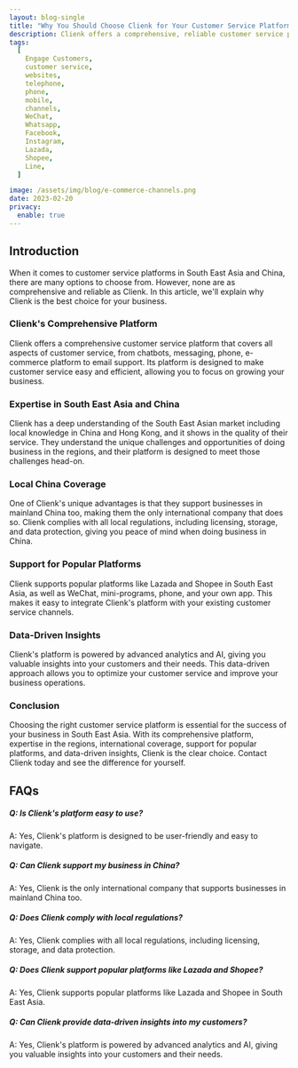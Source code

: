 ```yaml
---
layout: blog-single
title: "Why You Should Choose Clienk for Your Customer Service Platform in South East Asia and China"
description: Clienk offers a comprehensive, reliable customer service platform for South East Asia and China. Support for popular platforms, data-driven insights, and local expertise. Contact us today.
tags:
  [
    Engage Customers,
    customer service,
    websites,
    telephone,
    phone,
    mobile,
    channels,
    WeChat,
    Whatsapp,
    Facebook,
    Instagram,
    Lazada,
    Shopee,
    Line,
  ]

image: /assets/img/blog/e-commerce-channels.png
date: 2023-02-20
privacy:
  enable: true
---
```


## Introduction

When it comes to customer service platforms in South East Asia and China, there are many options to choose from. However, none are as comprehensive and reliable as Clienk. In this article, we'll explain why Clienk is the best choice for your business.

### Clienk's Comprehensive Platform

Clienk offers a comprehensive customer service platform that covers all aspects of customer service, from chatbots, messaging, phone, e-commerce platform to email support. Its platform is designed to make customer service easy and efficient, allowing you to focus on growing your business.

### Expertise in South East Asia and China

Clienk has a deep understanding of the South East Asian market including local knowledge in China and Hong Kong, and it shows in the quality of their service. They understand the unique challenges and opportunities of doing business in the regions, and their platform is designed to meet those challenges head-on.

### Local China Coverage

One of Clienk's unique advantages is that they support businesses in mainland China too, making them the only international company that does so. Clienk complies with all local regulations, including licensing, storage, and data protection, giving you peace of mind when doing business in China.

### Support for Popular Platforms

Clienk supports popular platforms like Lazada and Shopee in South East Asia, as well as WeChat, mini-programs, phone, and your own app. This makes it easy to integrate Clienk's platform with your existing customer service channels.

### Data-Driven Insights

Clienk's platform is powered by advanced analytics and AI, giving you valuable insights into your customers and their needs. This data-driven approach allows you to optimize your customer service and improve your business operations.

### Conclusion

Choosing the right customer service platform is essential for the success of your business in South East Asia. With its comprehensive platform, expertise in the regions, international coverage, support for popular platforms, and data-driven insights, Clienk is the clear choice. Contact Clienk today and see the difference for yourself.

## FAQs

##### Q: Is Clienk's platform easy to use?

A: Yes, Clienk's platform is designed to be user-friendly and easy to navigate.

##### Q: Can Clienk support my business in China?

A: Yes, Clienk is the only international company that supports businesses in mainland China too.

##### Q: Does Clienk comply with local regulations?

A: Yes, Clienk complies with all local regulations, including licensing, storage, and data protection.

##### Q: Does Clienk support popular platforms like Lazada and Shopee?

A: Yes, Clienk supports popular platforms like Lazada and Shopee in South East Asia.

##### Q: Can Clienk provide data-driven insights into my customers?

A: Yes, Clienk's platform is powered by advanced analytics and AI, giving you valuable insights into your customers and their needs.
